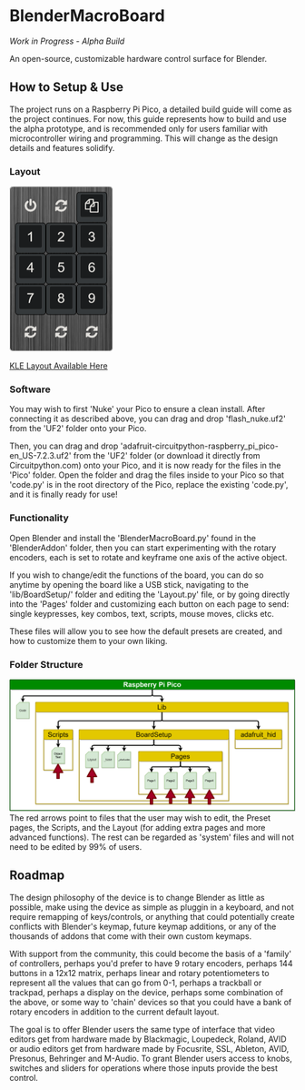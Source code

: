 # BlenderMacroBoard
_Work in Progress - Alpha Build_

An open-source, customizable hardware control surface for Blender.

## How to Setup & Use
The project runs on a Raspberry Pi Pico, a detailed build guide will come as the project continues. For now, this guide represents how to build and use the alpha prototype, and is recommended only for users familiar with microcontroller wiring and programming. This will change as the design details and features solidify.

### Layout
![](/images/keyboard-layout.png)

[KLE Layout Available Here](http://www.keyboard-layout-editor.com/##@_background_name=Steel%20brushed%20dark&style=background-image%2F:%20url('%2F%2Fbg%2F%2Fmetal%2F%2Firon%2F_texture1745.jpg')%2F%3B%3B&plate:true%3B&@_a:7&f:9&d:true%3B&=%3Ci%20class%2F='fa%20fa-power-off'%3E%3C%2F%2Fi%3E&_d:true%3B&=%3Ci%20class%2F='fa%20fa-refresh'%3E%3C%2F%2Fi%3E&=%3Ci%20class%2F='fa%20fa-files-o'%3E%3C%2F%2Fi%3E%3B&@=1&=2&=3%3B&@=4&=5&=6%3B&@=7&=8&=9%3B&@_a:5&d:true%3B&=%0A%3Ci%20class%2F='fa%20fa-refresh'%3E%3C%2F%2Fi%3E&_d:true%3B&=%0A%3Ci%20class%2F='fa%20fa-refresh'%3E%3C%2F%2Fi%3E&_d:true%3B&=%0A%3Ci%20class%2F='fa%20fa-refresh'%3E%3C%2F%2Fi%3E)

### Software
You may wish to first 'Nuke' your Pico to ensure a clean install. After connecting it as described above, you can drag and drop 'flash_nuke.uf2' from the 'UF2' folder onto your Pico.

Then, you can drag and drop 'adafruit-circuitpython-raspberry_pi_pico-en_US-7.2.3.uf2' from the 'UF2' folder (or download it directly from Circuitpython.com) onto your Pico, and it is now ready for the files in the 'Pico' folder. Open the folder and drag the files inside to your Pico so that 'code.py' is in the root directory of the Pico, replace the existing 'code.py', and it is finally ready for use!

### Functionality
Open Blender and install the 'BlenderMacroBoard.py' found in the 'BlenderAddon' folder, then you can start experimenting with the rotary encoders, each is set to rotate and keyframe one axis of the active object.

If you wish to change/edit the functions of the board, you can do so anytime by opening the board like a USB stick, navigating to the 'lib/BoardSetup/' folder and editing the 'Layout.py' file, or by going directly into the 'Pages' folder and customizing each button on each page to send: single keypresses, key combos, text, scripts, mouse moves, clicks etc.

These files will allow you to see how the default presets are created, and how to customize them to your own liking.

### Folder Structure
![](/images/BlenderBoardFolderStructure.png)
The red arrows point to files that the user may wish to edit, the Preset pages, the Scripts, and the Layout (for adding extra pages and more advanced functions).
The rest can be regarded as 'system' files and will not need to be edited by 99% of users.

## Roadmap
The design philosophy of the device is to change Blender as little as possible, make using the device as simple as pluggin in a keyboard, and not require remapping of keys/controls, or anything that could potentially create conflicts with Blender's keymap, future keymap additions, or any of the thousands of addons that come with their own custom keymaps.

With support from the community, this could become the basis of a 'family' of controllers, perhaps you'd prefer to have 9 rotary encoders, perhaps 144 buttons in a 12x12 matrix, perhaps linear and rotary potentiometers to represent all the values that can go from 0-1, perhaps a trackball or trackpad, perhaps a display on the device, perhaps some combination of the above, or some way to 'chain' devices so that you could have a bank of rotary encoders in addition to the current default layout.

The goal is to offer Blender users the same type of interface that video editors get from hardware made by Blackmagic, Loupedeck, Roland, AVID or audio editors get from hardware made by Focusrite, SSL, Ableton, AVID, Presonus, Behringer and M-Audio. To grant Blender users access to knobs, switches and sliders for operations where those inputs provide the best control.
